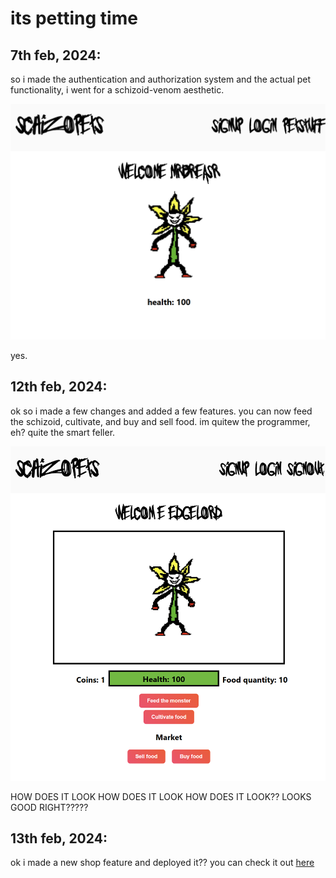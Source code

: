 # its petting time

## 7th feb, 2024:
so i made the authentication and authorization system and the actual pet functionality, i went for a schizoid-venom aesthetic.  

![image](/images/imagesforvpets/2.png)  

yes.

## 12th feb, 2024:
ok so i made a few changes and added a few features. you can now feed the schizoid, cultivate, and buy and sell food. im quitew the programmer, eh? quite the smart feller.

![image](/images/imagesforvpets/3.png)

HOW DOES IT LOOK HOW DOES IT LOOK HOW DOES IT LOOK?? LOOKS GOOD RIGHT?????

## 13th feb, 2024:
ok i made a new shop feature and deployed it?? you can check it out [here](https://virtualpets-zeta.vercel.app/)
